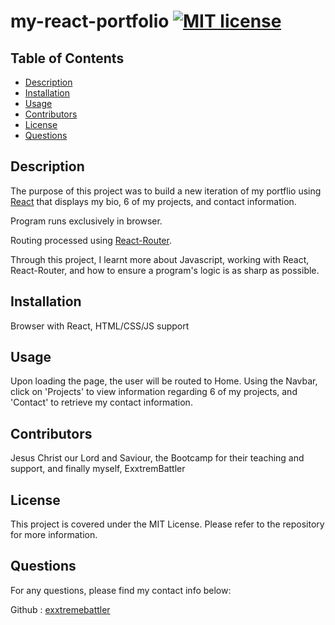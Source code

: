 # my-react-portfolio [![MIT license](https://img.shields.io/badge/License-MIT-blue.svg)](https://lbesson.mit-license.org/)



## Table of Contents 
 
- [Description](#description) 
- [Installation](#installation) 
- [Usage](#usage) 
- [Contributors](#contributors) 
- [License](#license) 
- [Questions](#questions) 
 
## Description 
The purpose of this project was to build a new iteration of my portflio using [React](https://react.dev/) that displays my bio, 6 of my projects, and contact information.

Program runs exclusively in browser.

Routing processed using [React-Router](https://reactrouter.com/).

Through this project, I learnt more about Javascript, working with React, React-Router, and how to ensure a program's logic is as sharp as possible. 

## Installation 
Browser with React, HTML/CSS/JS support

## Usage 
Upon loading the page, the user will be routed to Home. Using the Navbar, click on 'Projects' to view information regarding 6 of my projects, and 'Contact' to retrieve my contact information.
 
## Contributors 
Jesus Christ our Lord and Saviour, the Bootcamp for their teaching and support, and finally myself, ExxtremBattler
 
## License 
This project is covered under the MIT License. Please refer to the repository for more information.
 
## Questions 
For any questions, please find my contact info below: 

Github : [exxtremebattler](https://github.com/exxtremebattler)
 

